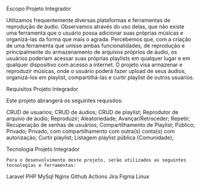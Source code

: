 Escopo Projeto Integrador 

Utilizamos frequentemente diversas plataformas e ferramentas de reprodução de áudio. Observamos através do uso delas, que não existe uma ferramenta que o usuário possa adicionar suas próprias músicas e organizá-las da forma que mais o agrada. 
Percebemos que, com a criação de uma ferramenta que unisse ambas funcionalidades, de reprodução e principalmente do armazenamento de arquivos próprios de áudio, os usuários poderiam acessar suas próprias playlists em qualquer lugar e em qualquer dispositivo com acesso a internet.
O  projeto visa armazenar e reproduzir músicas, onde o usuário poderá fazer upload de seus áudios, organizá-los em playlist, compartilhá-las e curtir playlist de outros usuários.

Requisitos Projeto Integrador 

Este projeto abrangerá os seguintes requisitos:

CRUD de usuarios;
CRUD de áudios;
CRUD de playlist;
Reprodutor de arquivo de áudio;
Reproduzir;
Aleatoriedade;
Avançar/Retroceder;
Repetir;
Recuperação de senhas de usuários;
Compartilhamento de Playlist;
Público;
Privado;
Privado, com compartilhamento com outra(s) conta(s) com autorização;
Curtir playlist;
Listagem playlist pública (Comunidade);


Tecnologia Projeto Integrador 

	Para o desenvolvimento deste projeto, serão utilizados as seguintes tecnologias e ferramentas:
Laravel
PHP
MySql
Nginx
Github Actions
Jira
Figma
Linux
